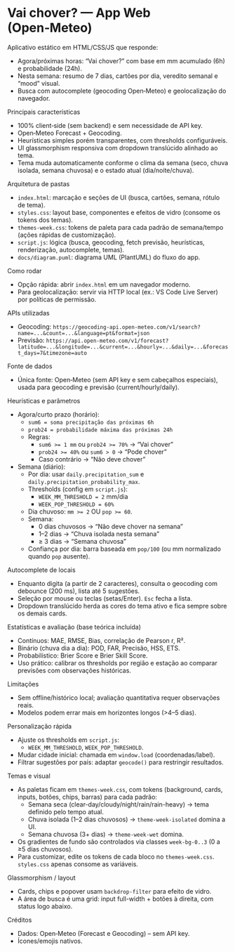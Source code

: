 # Vai chover? — App Web (Open‑Meteo)

Aplicativo estático em HTML/CSS/JS que responde:
- Agora/próximas horas: “Vai chover?” com base em mm acumulado (6h) e probabilidade (24h).
- Nesta semana: resumo de 7 dias, cartões por dia, veredito semanal e “mood” visual.
- Busca com autocomplete (geocoding Open‑Meteo) e geolocalização do navegador.

Principais características
- 100% client‑side (sem backend) e sem necessidade de API key.
- Open‑Meteo Forecast + Geocoding.
- Heurísticas simples porém transparentes, com thresholds configuráveis.
- UI glassmorphism responsiva com dropdown translúcido alinhado ao tema.
- Tema muda automaticamente conforme o clima da semana (seco, chuva isolada, semana chuvosa) e o estado atual (dia/noite/chuva).

Arquitetura de pastas
- `index.html`: marcação e seções de UI (busca, cartões, semana, rótulo de tema).
- `styles.css`: layout base, componentes e efeitos de vidro (consome os tokens dos temas).
- `themes-week.css`: tokens de paleta para cada padrão de semana/tempo (ações rápidas de customização).
- `script.js`: lógica (busca, geocoding, fetch previsão, heurísticas, renderização, autocomplete, temas).
- `docs/diagram.puml`: diagrama UML (PlantUML) do fluxo do app.

Como rodar
- Opção rápida: abrir `index.html` em um navegador moderno.
- Para geolocalização: servir via HTTP local (ex.: VS Code Live Server) por políticas de permissão.

APIs utilizadas
- Geocoding: `https://geocoding-api.open-meteo.com/v1/search?name=...&count=...&language=pt&format=json`
- Previsão: `https://api.open-meteo.com/v1/forecast?latitude=...&longitude=...&current=...&hourly=...&daily=...&forecast_days=7&timezone=auto`

Fonte de dados
- Única fonte: Open‑Meteo (sem API key e sem cabeçalhos especiais), usada para geocoding e previsão (current/hourly/daily).

Heurísticas e parâmetros
- Agora/curto prazo (horário):
  - `sum6 = soma precipitação das próximas 6h`
  - `prob24 = probabilidade máxima das próximas 24h`
  - Regras:
    - `sum6 >= 1 mm` ou `prob24 >= 70%` → “Vai chover”
    - `prob24 >= 40%` ou `sum6 > 0` → “Pode chover”
    - Caso contrário → “Não deve chover”
- Semana (diário):
  - Por dia: usar `daily.precipitation_sum` e `daily.precipitation_probability_max`.
  - Thresholds (config em `script.js`):
    - `WEEK_MM_THRESHOLD = 2` mm/dia
    - `WEEK_POP_THRESHOLD = 60%`
  - Dia chuvoso: `mm >= 2` OU `pop >= 60`.
  - Semana:
    - 0 dias chuvosos → “Não deve chover na semana”
    - 1–2 dias → “Chuva isolada nesta semana”
    - ≥ 3 dias → “Semana chuvosa”
  - Confiança por dia: barra baseada em `pop/100` (ou mm normalizado quando `pop` ausente).

Autocomplete de locais
- Enquanto digita (a partir de 2 caracteres), consulta o geocoding com debounce (200 ms), lista até 5 sugestões.
- Seleção por mouse ou teclas (setas/Enter). `Esc` fecha a lista.
- Dropdown translúcido herda as cores do tema ativo e fica sempre sobre os demais cards.

Estatísticas e avaliação (base teórica incluída)
- Contínuos: MAE, RMSE, Bias, correlação de Pearson r, R².
- Binário (chuva dia a dia): POD, FAR, Precisão, HSS, ETS.
- Probabilístico: Brier Score e Brier Skill Score.
- Uso prático: calibrar os thresholds por região e estação ao comparar previsões com observações históricas.

Limitações
- Sem offline/histórico local; avaliação quantitativa requer observações reais.
- Modelos podem errar mais em horizontes longos (>4–5 dias).

Personalização rápida
- Ajuste os thresholds em `script.js`:
  - `WEEK_MM_THRESHOLD`, `WEEK_POP_THRESHOLD`.
- Mudar cidade inicial: chamada em `window.load` (coordenadas/label).
- Filtrar sugestões por país: adaptar `geocode()` para restringir resultados.

Temas e visual
- As paletas ficam em `themes-week.css`, com tokens (background, cards, inputs, botões, chips, barras) para cada padrão:
  - Semana seca (clear-day/cloudy/night/rain/rain-heavy) → tema definido pelo tempo atual.
  - Chuva isolada (1–2 dias chuvosos) → `theme-week-isolated` domina a UI.
  - Semana chuvosa (3+ dias) → `theme-week-wet` domina.
- Os gradientes de fundo são controlados via classes `week-bg-0..3` (0 a ≥5 dias chuvosos).
- Para customizar, edite os tokens de cada bloco no `themes-week.css`. `styles.css` apenas consome as variáveis.

Glassmorphism / layout
- Cards, chips e popover usam `backdrop-filter` para efeito de vidro.
- A área de busca é uma grid: input full-width + botões à direita, com status logo abaixo.

Créditos
- Dados: Open‑Meteo (Forecast e Geocoding) – sem API key.
- Ícones/emojis nativos.
